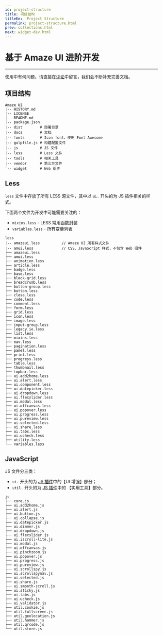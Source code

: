 ```yaml
---
id: project-structure
title: 项目结构
titleEn:  Project Structure
permalink: project-structure.html
prev: collections.html
next: widget-dev.html
---
```



# 基于 Amaze UI 进阶开发
---

使用中有何问题，请直接在[评论](#ds-thread)中留言，我们会不断补充完善文档。

## 项目结构

```
Amaze UI
|-- HISTORY.md
|-- LICENSE
|-- README.md
|-- package.json
|-- dist        # 部署目录
|-- docs        # 文档
|-- fonts       # Icon font，使用 Font Awesome
|-- gulpfile.js # 构建配置文件
|-- js          # JS 文件
|-- less        # Less 文件
|-- tools       # 相关工具
|-- vendor      # 第三方文件
`-- widget      # Web 组件
```

## Less

`less` 文件中存放了所有 LESS 源文件，其中以 `ui.` 开头的为 JS 插件相关的样式。

下面两个文件为开发中可能需要关注的：

- `mixins.less` - LESS 常用函数封装
- `variables.less` - 所有变量列表

```
less
|-- amazeui.less          // Amaze UI 所有样式文件
|-- amui.less             // CSS、JavaScript 样式，不包含 Web 组件
├── amazeui.less
├── amui.less
├── animation.less
├── article.less
├── badge.less
├── base.less
├── block-grid.less
├── breadcrumb.less
├── button-group.less
├── button.less
├── close.less
├── code.less
├── comment.less
├── form.less
├── grid.less
├── icon.less
├── image.less
├── input-group.less
├── legacy.ie.less
├── list.less
├── mixins.less
├── nav.less
├── pagination.less
├── panel.less
├── print.less
├── progress.less
├── table.less
├── thumbnail.less
├── topbar.less
├── ui.add2home.less
├── ui.alert.less
├── ui.component.less
├── ui.datepicker.less
├── ui.dropdown.less
├── ui.flexslider.less
├── ui.modal.less
├── ui.offcanvas.less
├── ui.popover.less
├── ui.progress.less
├── ui.pureview.less
├── ui.selected.less
├── ui.share.less
├── ui.tabs.less
├── ui.ucheck.less
├── utility.less
└── variables.less

```

## JavaScript

JS 文件分三类：

- `ui.` 开头的为 [JS 插件](/javascript)中的【UI 增强】部分；
- `util.` 开头的为 [JS 插件](/javascript)中的 【实用工具】部分。

```
js
├── core.js
├── ui.add2home.js
├── ui.alert.js
├── ui.button.js
├── ui.collapse.js
├── ui.datepicker.js
├── ui.dimmer.js
├── ui.dropdown.js
├── ui.flexslider.js
├── ui.iscroll-lite.js
├── ui.modal.js
├── ui.offcanvas.js
├── ui.pinchzoom.js
├── ui.popover.js
├── ui.progress.js
├── ui.pureview.js
├── ui.scrollspy.js
├── ui.scrollspynav.js
├── ui.selected.js
├── ui.share.js
├── ui.smooth-scroll.js
├── ui.sticky.js
├── ui.tabs.js
├── ui.ucheck.js
├── ui.validator.js
├── util.cookie.js
├── util.fullscreen.js
├── util.geolocation.js
├── util.hammer.js
├── util.qrcode.js
└── util.store.js
```
